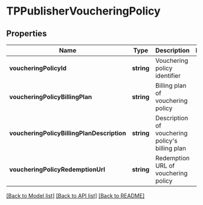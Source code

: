 # TPPublisherVoucheringPolicy

## Properties
Name | Type | Description | Notes
------------ | ------------- | ------------- | -------------
**voucheringPolicyId** | **string** | Vouchering policy identifier | 
**voucheringPolicyBillingPlan** | **string** | Billing plan of vouchering policy | 
**voucheringPolicyBillingPlanDescription** | **string** | Description of vouchering policy&#39;s billing plan | 
**voucheringPolicyRedemptionUrl** | **string** | Redemption URL of vouchering policy | 

[[Back to Model list]](../README.md#documentation-for-models) [[Back to API list]](../README.md#documentation-for-api-endpoints) [[Back to README]](../README.md)


